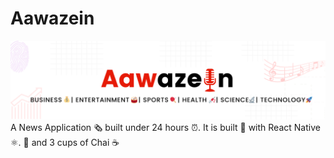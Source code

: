 # Aawazein
![Banner](https://github.com/kothariji/Aawazein/blob/master/AawazeinBanner.png)
A News Application 🗞️  built under 24 hours ⏰. It is built 🚧    with React Native ⚛️. 🚀 and 3 cups of Chai  ☕ 
